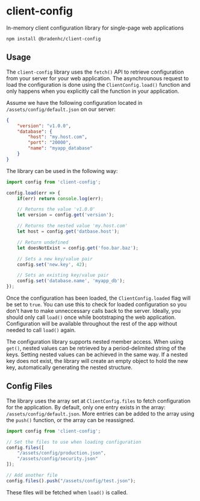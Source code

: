 # client-config
In-memory client configuration library for single-page web applications

```
npm install @bradenhc/client-config
```

## Usage

The `client-config` library uses the `fetch()` API to retrieve configuration from your server for your web application. The asynchrounous request to load the configuration is done using the `ClientConfig.load()` function and only happens when you explicitly call the function in your application.

Assume we have the following configuration located in `/assets/config/default.json` on our server:

```json
{
    "version": "v1.0.0",
    "database": {
        "host": "my.host.com",
        "port": "20000",
        "name": "myapp_database"
    }
}
```

The library can be used in the following way:

```js
import config from 'client-config';

config.load(err => {
    if(err) return console.log(err);

    // Returns the value 'v1.0.0'
    let version = config.get('version');

    // Returns the nested value 'my.host.com'
    let host = config.get('datbase.host');

    // Return undefined
    let doesNotExist = config.get('foo.bar.baz');

    // Sets a new key/value pair
    config.set('new.key', 42);

    // Sets an existing key/value pair
    config.set('database.name', 'myapp_db');
});
```

Once the configuration has been loaded, the `ClientConfig.loaded` flag will be set to `true`. You can use this to check for loaded configuration so you don't have to make unneccessary calls back to the server. Ideally, you should only call `load()` once while bootstraping the web application. Configuration will be available throughout the rest of the app without needed to call `load()` again.

The configuration library supports nested member access. When using `get()`, nested values can be retrieved by a period-delimited string of the keys. Setting nested values can be achieved in the same way. If a nested key does not exist, the library will create an empty object to hold the new key, automatically generating the nested structure.

## Config Files

The library uses the array set at `ClientConfig.files` to fetch configuration for the application. By default, only one entry exists in the array: `/assets/config/default.json`. More entries can be added to the array using the `push()` function, or the array can be reassigned.

```js
import config from 'client-config';

// Set the files to use when loading configuration
config.files([
    "/assets/config/production.json",
    "/assets/config/security.json"
]);

// Add another file
config.files().push("/assets/config/test.json");
```

These files will be fetched when `load()` is called.